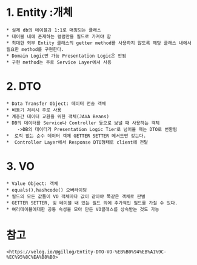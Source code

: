 # 1. Entity :개체

	* 실제 db의 테이블과 1:1로 매핑되는 클래스  
	* 테이블 내에 존재하는 컬럼만을 필드로 가져야 함  
	* 최대한 외부 Entity 클래스의 getter method를 사용하지 않도록 해당 클래스 내에서 필요한 method를 구현한다.  
	* Domain Logic만 가능 Presentation Logic은 안됨  
	* 구현 method는 주로 Service Layer에서 사용  


# 2. DTO

 	* Data Transfer Object: 데이터 전송 객체  
	* 비동기 처리시 주로 사용  
	* 계층간 데이터 교환을 위한 객체(JAVA Beans)  
	* DB의 데이터를 Service나 Controller 등으로 보낼 때 사용하는 객체  
		->DB의 데이터가 Presentation Logic Tier로 넘어올 때는 DTO로 변환됨  
	*  로직 없는 순수 데이터 객체 GETTER SETTER 메서드만 갖는다.  
	*  Controller Layer에서 Response DTO형태로 client에 전달  
 


# 3. VO

	* Value Object: 객체  
	* equals(),hashcode() 오버라이딩  
	* 필드의 모든 값들이 VO 객체마다 값이 같아야 똑같은 객체로 판별  
	* GETTER SETTER, 및 테이블 내 있는 필드 외에 추가적인 필드를 가질 수 있다.   
	* 여러테이블에대한 공통 속성을 모아 만든 VO클래스를 상속받는 것도 가능   




# 참고

	<https://velog.io/@gillog/Entity-DTO-VO-%EB%B0%94%EB%A1%9C-%EC%95%8C%EA%B8%B0>


	